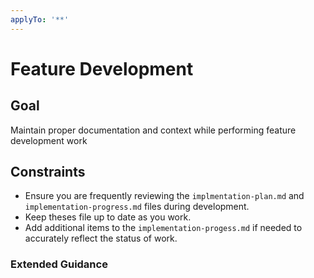 ```yaml
---
applyTo: '**'
---
```


# Feature Development

## Goal
Maintain proper documentation and context while performing feature development work

## Constraints
- Ensure you are frequently reviewing the `implmentation-plan.md` and `implementation-progress.md` files during development. 
- Keep theses file up to date as you work.
- Add additional items to the `implementation-progess.md` if needed to accurately reflect the status of work. 

### Extended Guidance